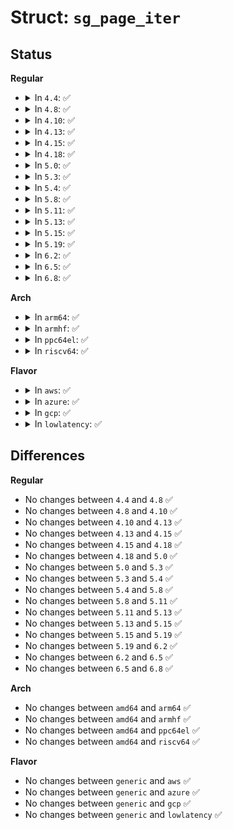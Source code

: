 # Struct: <code>sg_page_iter</code>

## Status
<b>Regular</b>
<ul>
<li>
<details>
<summary>In <code>4.4</code>: ✅</summary>

```c
struct sg_page_iter {
    struct scatterlist *sg;
    unsigned int sg_pgoffset;
    unsigned int __nents;
    int __pg_advance;
};
```
</details>
</li>
<li>
<details>
<summary>In <code>4.8</code>: ✅</summary>

```c
struct sg_page_iter {
    struct scatterlist *sg;
    unsigned int sg_pgoffset;
    unsigned int __nents;
    int __pg_advance;
};
```
</details>
</li>
<li>
<details>
<summary>In <code>4.10</code>: ✅</summary>

```c
struct sg_page_iter {
    struct scatterlist *sg;
    unsigned int sg_pgoffset;
    unsigned int __nents;
    int __pg_advance;
};
```
</details>
</li>
<li>
<details>
<summary>In <code>4.13</code>: ✅</summary>

```c
struct sg_page_iter {
    struct scatterlist *sg;
    unsigned int sg_pgoffset;
    unsigned int __nents;
    int __pg_advance;
};
```
</details>
</li>
<li>
<details>
<summary>In <code>4.15</code>: ✅</summary>

```c
struct sg_page_iter {
    struct scatterlist *sg;
    unsigned int sg_pgoffset;
    unsigned int __nents;
    int __pg_advance;
};
```
</details>
</li>
<li>
<details>
<summary>In <code>4.18</code>: ✅</summary>

```c
struct sg_page_iter {
    struct scatterlist *sg;
    unsigned int sg_pgoffset;
    unsigned int __nents;
    int __pg_advance;
};
```
</details>
</li>
<li>
<details>
<summary>In <code>5.0</code>: ✅</summary>

```c
struct sg_page_iter {
    struct scatterlist *sg;
    unsigned int sg_pgoffset;
    unsigned int __nents;
    int __pg_advance;
};
```
</details>
</li>
<li>
<details>
<summary>In <code>5.3</code>: ✅</summary>

```c
struct sg_page_iter {
    struct scatterlist *sg;
    unsigned int sg_pgoffset;
    unsigned int __nents;
    int __pg_advance;
};
```
</details>
</li>
<li>
<details>
<summary>In <code>5.4</code>: ✅</summary>

```c
struct sg_page_iter {
    struct scatterlist *sg;
    unsigned int sg_pgoffset;
    unsigned int __nents;
    int __pg_advance;
};
```
</details>
</li>
<li>
<details>
<summary>In <code>5.8</code>: ✅</summary>

```c
struct sg_page_iter {
    struct scatterlist *sg;
    unsigned int sg_pgoffset;
    unsigned int __nents;
    int __pg_advance;
};
```
</details>
</li>
<li>
<details>
<summary>In <code>5.11</code>: ✅</summary>

```c
struct sg_page_iter {
    struct scatterlist *sg;
    unsigned int sg_pgoffset;
    unsigned int __nents;
    int __pg_advance;
};
```
</details>
</li>
<li>
<details>
<summary>In <code>5.13</code>: ✅</summary>

```c
struct sg_page_iter {
    struct scatterlist *sg;
    unsigned int sg_pgoffset;
    unsigned int __nents;
    int __pg_advance;
};
```
</details>
</li>
<li>
<details>
<summary>In <code>5.15</code>: ✅</summary>

```c
struct sg_page_iter {
    struct scatterlist *sg;
    unsigned int sg_pgoffset;
    unsigned int __nents;
    int __pg_advance;
};
```
</details>
</li>
<li>
<details>
<summary>In <code>5.19</code>: ✅</summary>

```c
struct sg_page_iter {
    struct scatterlist *sg;
    unsigned int sg_pgoffset;
    unsigned int __nents;
    int __pg_advance;
};
```
</details>
</li>
<li>
<details>
<summary>In <code>6.2</code>: ✅</summary>

```c
struct sg_page_iter {
    struct scatterlist *sg;
    unsigned int sg_pgoffset;
    unsigned int __nents;
    int __pg_advance;
};
```
</details>
</li>
<li>
<details>
<summary>In <code>6.5</code>: ✅</summary>

```c
struct sg_page_iter {
    struct scatterlist *sg;
    unsigned int sg_pgoffset;
    unsigned int __nents;
    int __pg_advance;
};
```
</details>
</li>
<li>
<details>
<summary>In <code>6.8</code>: ✅</summary>

```c
struct sg_page_iter {
    struct scatterlist *sg;
    unsigned int sg_pgoffset;
    unsigned int __nents;
    int __pg_advance;
};
```
</details>
</li>
</ul>
<b>Arch</b>
<ul>
<li>
<details>
<summary>In <code>arm64</code>: ✅</summary>

```c
struct sg_page_iter {
    struct scatterlist *sg;
    unsigned int sg_pgoffset;
    unsigned int __nents;
    int __pg_advance;
};
```
</details>
</li>
<li>
<details>
<summary>In <code>armhf</code>: ✅</summary>

```c
struct sg_page_iter {
    struct scatterlist *sg;
    unsigned int sg_pgoffset;
    unsigned int __nents;
    int __pg_advance;
};
```
</details>
</li>
<li>
<details>
<summary>In <code>ppc64el</code>: ✅</summary>

```c
struct sg_page_iter {
    struct scatterlist *sg;
    unsigned int sg_pgoffset;
    unsigned int __nents;
    int __pg_advance;
};
```
</details>
</li>
<li>
<details>
<summary>In <code>riscv64</code>: ✅</summary>

```c
struct sg_page_iter {
    struct scatterlist *sg;
    unsigned int sg_pgoffset;
    unsigned int __nents;
    int __pg_advance;
};
```
</details>
</li>
</ul>
<b>Flavor</b>
<ul>
<li>
<details>
<summary>In <code>aws</code>: ✅</summary>

```c
struct sg_page_iter {
    struct scatterlist *sg;
    unsigned int sg_pgoffset;
    unsigned int __nents;
    int __pg_advance;
};
```
</details>
</li>
<li>
<details>
<summary>In <code>azure</code>: ✅</summary>

```c
struct sg_page_iter {
    struct scatterlist *sg;
    unsigned int sg_pgoffset;
    unsigned int __nents;
    int __pg_advance;
};
```
</details>
</li>
<li>
<details>
<summary>In <code>gcp</code>: ✅</summary>

```c
struct sg_page_iter {
    struct scatterlist *sg;
    unsigned int sg_pgoffset;
    unsigned int __nents;
    int __pg_advance;
};
```
</details>
</li>
<li>
<details>
<summary>In <code>lowlatency</code>: ✅</summary>

```c
struct sg_page_iter {
    struct scatterlist *sg;
    unsigned int sg_pgoffset;
    unsigned int __nents;
    int __pg_advance;
};
```
</details>
</li>
</ul>

## Differences
<b>Regular</b>
<ul>
<li>
No changes between <code>4.4</code> and <code>4.8</code> ✅
</li>
<li>
No changes between <code>4.8</code> and <code>4.10</code> ✅
</li>
<li>
No changes between <code>4.10</code> and <code>4.13</code> ✅
</li>
<li>
No changes between <code>4.13</code> and <code>4.15</code> ✅
</li>
<li>
No changes between <code>4.15</code> and <code>4.18</code> ✅
</li>
<li>
No changes between <code>4.18</code> and <code>5.0</code> ✅
</li>
<li>
No changes between <code>5.0</code> and <code>5.3</code> ✅
</li>
<li>
No changes between <code>5.3</code> and <code>5.4</code> ✅
</li>
<li>
No changes between <code>5.4</code> and <code>5.8</code> ✅
</li>
<li>
No changes between <code>5.8</code> and <code>5.11</code> ✅
</li>
<li>
No changes between <code>5.11</code> and <code>5.13</code> ✅
</li>
<li>
No changes between <code>5.13</code> and <code>5.15</code> ✅
</li>
<li>
No changes between <code>5.15</code> and <code>5.19</code> ✅
</li>
<li>
No changes between <code>5.19</code> and <code>6.2</code> ✅
</li>
<li>
No changes between <code>6.2</code> and <code>6.5</code> ✅
</li>
<li>
No changes between <code>6.5</code> and <code>6.8</code> ✅
</li>
</ul>
<b>Arch</b>
<ul>
<li>
No changes between <code>amd64</code> and <code>arm64</code> ✅
</li>
<li>
No changes between <code>amd64</code> and <code>armhf</code> ✅
</li>
<li>
No changes between <code>amd64</code> and <code>ppc64el</code> ✅
</li>
<li>
No changes between <code>amd64</code> and <code>riscv64</code> ✅
</li>
</ul>
<b>Flavor</b>
<ul>
<li>
No changes between <code>generic</code> and <code>aws</code> ✅
</li>
<li>
No changes between <code>generic</code> and <code>azure</code> ✅
</li>
<li>
No changes between <code>generic</code> and <code>gcp</code> ✅
</li>
<li>
No changes between <code>generic</code> and <code>lowlatency</code> ✅
</li>
</ul>
